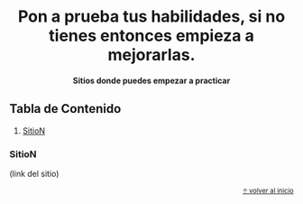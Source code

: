 
<h1 align="center">
  Pon a prueba tus habilidades, si no tienes entonces empieza a mejorarlas.
</h1>

<h4 align="center"> Sitios donde puedes empezar a practicar</h4>

## Tabla de Contenido

1. [SitioN](#ConsejoN)

### SitioN

(link del sitio)

<div align="right">
  <small><a href="#tabla-de-contenido">🡡 volver al inicio</a></small>
</div>




